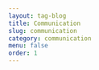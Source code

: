 ```yaml
---
layout: tag-blog
title: Communication
slug: communication
category: communication
menu: false
order: 1
---
```

